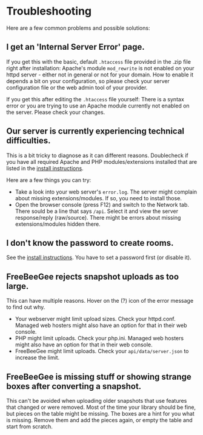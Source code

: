 # Troubleshooting

Here are a few common problems and possible solutions:

## I get an 'Internal Server Error' page.

If you get this with the basic, default `.htaccess` file provided in the .zip file right after installation: Apache's module `mod_rewrite` is not enabled on your httpd server - either not in general or not for your domain. How to enable it depends a bit on your configuration, so please check your server configuration file or the web admin tool of your provider.

If you get this after editing the `.htaccess` file yourself: There is a syntax error or you are trying to use an Apache module currently not enabled on the server. Please check your changes.

## Our server is currently experiencing technical difficulties.

This is a bit tricky to diagnose as it can different reasons. Doublecheck if you have all required Apache and PHP modules/extensions installed that are listed in the [install instructions](INSTALL.md).

Here are a few things you can try:

* Take a look into your web server's `error.log`. The server might complain about missing extensions/modules. If so, you need to install those.
* Open the browser console (press F12) and switch to the Network tab. There sould be a line that says `/api`. Select it and view the server response/reply (raw/source). There might be errors about missing extensions/modules hidden there.

## I don't know the password to create rooms.

See the [install instructions](INSTALL.md). You have to set a password first (or disable it).

## FreeBeeGee rejects snapshot uploads as too large.

This can have multiple reasons. Hover on the (?) icon of the error message to find out why.

* Your webserver might limit upload sizes. Check your httpd.conf. Managed web hosters might also have an option for that in their web console.
* PHP might limit uploads. Check your php.ini. Managed web hosters might also have an option for that in their web console.
* FreeBeeGee might limit uploads. Check your `api/data/server.json` to increase the limit.

## FreeBeeGee is missing stuff or showing strange boxes after converting a snapshot.

This can't be avoided when uploading older snapshots that use features that changed or were removed. Most of the time your library should be fine, but pieces on the table might be missing. The boxes are a hint for you what is missing. Remove them and add the pieces again, or empty the table and start from scratch.
